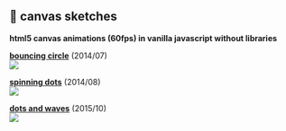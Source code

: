 ## :green_apple: canvas sketches
**html5 canvas animations (60fps) in vanilla javascript without libraries**
<br>

**[bouncing circle](https://rawgit.com/ondrek/sketches/master/+bouncingcircle.html)** (2014/07)<br>
![](https://rawgit.com/ondrek/sketches/master/assets/+bouncingcircle.gif)

**[spinning dots](https://rawgit.com/ondrek/sketches/master/+spinningdots.html)** (2014/08)<br>
![](https://rawgit.com/ondrek/sketches/master/assets/+spinningdots.gif)

**[dots and waves](https://rawgit.com/ondrek/sketches/master/+dotsandorbits.html)** (2015/10)<br>
![](https://rawgit.com/ondrek/sketches/master/assets/+dotsandorbits.gif)
